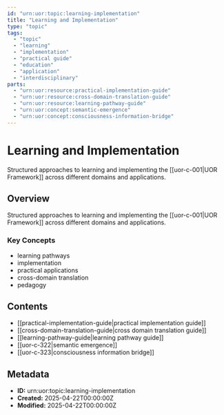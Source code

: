 ```yaml
---
id: "urn:uor:topic:learning-implementation"
title: "Learning and Implementation"
type: "topic"
tags:
  - "topic"
  - "learning"
  - "implementation"
  - "practical guide"
  - "education"
  - "application"
  - "interdisciplinary"
parts:
  - "urn:uor:resource:practical-implementation-guide"
  - "urn:uor:resource:cross-domain-translation-guide"
  - "urn:uor:resource:learning-pathway-guide"
  - "urn:uor:concept:semantic-emergence"
  - "urn:uor:concept:consciousness-information-bridge"
---
```


# Learning and Implementation

Structured approaches to learning and implementing the [[uor-c-001|UOR Framework]] across different domains and applications.

## Overview

Structured approaches to learning and implementing the [[uor-c-001|UOR Framework]] across different domains and applications.

### Key Concepts

- learning pathways
- implementation
- practical applications
- cross-domain translation
- pedagogy

## Contents

- [[practical-implementation-guide|practical implementation guide]]
- [[cross-domain-translation-guide|cross domain translation guide]]
- [[learning-pathway-guide|learning pathway guide]]
- [[uor-c-322|semantic emergence]]
- [[uor-c-323|consciousness information bridge]]

## Metadata

- **ID:** urn:uor:topic:learning-implementation
- **Created:** 2025-04-22T00:00:00Z
- **Modified:** 2025-04-22T00:00:00Z
